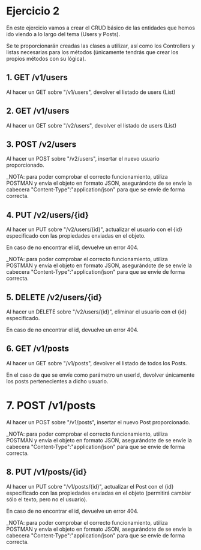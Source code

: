 # Ejercicio 2

En este ejercicio vamos a crear el CRUD básico de las entidades que hemos ido viendo a lo largo del tema (Users y Posts).

Se te proporcionarán creadas las clases a utilizar, así como los Controllers y listas necesarias para los métodos (únicamente tendrás que crear los propios métodos con su lógica).

## 1. GET /v1/users

Al hacer un GET sobre "/v1/users", devolver el listado de users (List<User>)

## 2. GET /v1/users

Al hacer un GET sobre "/v2/users", devolver el listado de users (List<UserV2>)

## 3. POST /v2/users

Al hacer un POST sobre "/v2/users", insertar el nuevo usuario proporcionado.

_NOTA: para poder comprobar el correcto funcionamiento, utiliza POSTMAN y envía el objeto en formato JSON, asegurándote de se envíe la cabecera "Content-Type":"application/json" para que se envíe de forma correcta.

## 4. PUT /v2/users/{id}

Al hacer un PUT sobre "/v2/users/{id}", actualizar el usuario con el {id} especificado con las propiedades enviadas en el objeto.

En caso de no encontrar el id, devuelve un error 404.

_NOTA: para poder comprobar el correcto funcionamiento, utiliza POSTMAN y envía el objeto en formato JSON, asegurándote de se envíe la cabecera "Content-Type":"application/json" para que se envíe de forma correcta.

## 5. DELETE /v2/users/{id}

Al hacer un DELETE sobre "/v2/users/{id}", eliminar el usuario con el {id} especificado.

En caso de no encontrar el id, devuelve un error 404.

## 6. GET /v1/posts

Al hacer un GET sobre "/v1/posts", devolver el listado de todos los Posts.

En el caso de que se envíe como parámetro un userId, devolver únicamente los posts pertenecientes a dicho usuario.

# 7. POST /v1/posts

Al hacer un POST sobre "/v1/posts", insertar el nuevo Post proporcionado.

_NOTA: para poder comprobar el correcto funcionamiento, utiliza POSTMAN y envía el objeto en formato JSON, asegurándote de se envíe la cabecera "Content-Type":"application/json" para que se envíe de forma correcta.

## 8. PUT /v1/posts/{id}

Al hacer un PUT sobre "/v1/posts/{id}", actualizar el Post con el {id} especificado con las propiedades enviadas en el objeto (permitirá cambiar sólo el texto, pero no el usuario).

En caso de no encontrar el id, devuelve un error 404.

_NOTA: para poder comprobar el correcto funcionamiento, utiliza POSTMAN y envía el objeto en formato JSON, asegurándote de se envíe la cabecera "Content-Type":"application/json" para que se envíe de forma correcta.

